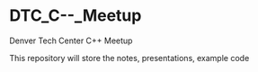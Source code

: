 DTC_C--_Meetup
==============

Denver Tech Center C++ Meetup

This repository will store the notes, presentations, example code

